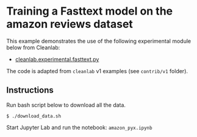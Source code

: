 # Training a Fasttext model on the amazon reviews dataset

This example demonstrates the use of the following experimental module below from Cleanlab:

- [cleanlab.experimental.fasttext.py](https://github.com/cleanlab/cleanlab/blob/master/cleanlab/experimental/fasttext.py)

The code is adapted from `cleanlab` v1 examples (see `contrib/v1` folder).

## Instructions

Run bash script below to download all the data.

```console
$ ./download_data.sh
```

Start Jupyter Lab and run the notebook: `amazon_pyx.ipynb`
